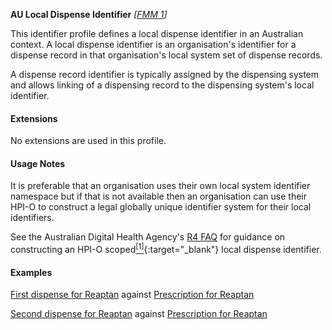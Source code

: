 **AU Local Dispense Identifier**  *[[FMM 1](guidance.html)]*

This identifier profile defines a local dispense identifier in an Australian context. A local dispense identifier is an organisation's identifier for a dispense record in that organisation's local system set of dispense records.

A dispense record identifier is typically assigned by the dispensing system and allows linking of a dispensing record to the dispensing system's local identifier.


#### Extensions

No extensions are used in this profile.


#### Usage Notes

It is preferable that an organisation uses their own local system identifier namespace but if that is not available then an organisation can use their HPI-O to construct a legal globally unique identifier system for their local identifiers. 

See the Australian Digital Health Agency's [R4 FAQ](https://github.com/AuDigitalHealth/ci-fhir-r4/wiki/Frequently-Asked-Questions) for guidance on constructing an HPI-O scoped[<sup>[1]</sup>](http://ns.electronichealth.net.au/id/hpio-scoped/dispense/1.0/index.html){:target="_blank"} local dispense identifier.


#### Examples

[First dispense for Reaptan](MedicationDispense-example0.html) against [Prescription for Reaptan](MedicationRequest-example2.html)

[Second dispense for Reaptan](MedicationDispense-example1.html) against [Prescription for Reaptan](MedicationRequest-example2.html)